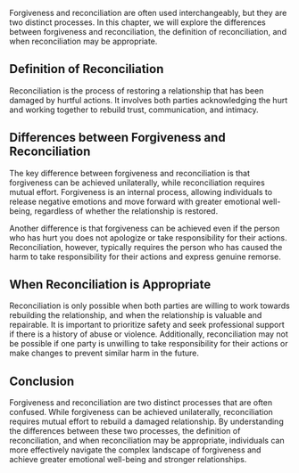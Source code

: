 
Forgiveness and reconciliation are often used interchangeably, but they are two distinct processes. In this chapter, we will explore the differences between forgiveness and reconciliation, the definition of reconciliation, and when reconciliation may be appropriate.

Definition of Reconciliation
----------------------------

Reconciliation is the process of restoring a relationship that has been damaged by hurtful actions. It involves both parties acknowledging the hurt and working together to rebuild trust, communication, and intimacy.

Differences between Forgiveness and Reconciliation
--------------------------------------------------

The key difference between forgiveness and reconciliation is that forgiveness can be achieved unilaterally, while reconciliation requires mutual effort. Forgiveness is an internal process, allowing individuals to release negative emotions and move forward with greater emotional well-being, regardless of whether the relationship is restored.

Another difference is that forgiveness can be achieved even if the person who has hurt you does not apologize or take responsibility for their actions. Reconciliation, however, typically requires the person who has caused the harm to take responsibility for their actions and express genuine remorse.

When Reconciliation is Appropriate
----------------------------------

Reconciliation is only possible when both parties are willing to work towards rebuilding the relationship, and when the relationship is valuable and repairable. It is important to prioritize safety and seek professional support if there is a history of abuse or violence. Additionally, reconciliation may not be possible if one party is unwilling to take responsibility for their actions or make changes to prevent similar harm in the future.

Conclusion
----------

Forgiveness and reconciliation are two distinct processes that are often confused. While forgiveness can be achieved unilaterally, reconciliation requires mutual effort to rebuild a damaged relationship. By understanding the differences between these two processes, the definition of reconciliation, and when reconciliation may be appropriate, individuals can more effectively navigate the complex landscape of forgiveness and achieve greater emotional well-being and stronger relationships.
